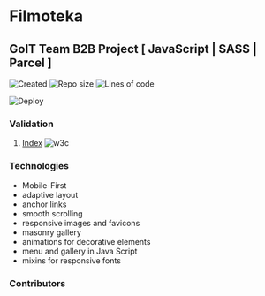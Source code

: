# Filmoteka

## GoIT Team B2B Project [ JavaScript | SASS | Parcel ]

![Created](https://img.shields.io/date/1638451438.svg?style=flat-square&logo=github)
![Repo size](https://img.shields.io/github/repo-size/Searge/filmoteka?style=flat-square)
![Lines of code](https://img.shields.io/tokei/lines/github/Searge/filmoteka?style=flat-square&color=orange)

![Deploy](https://github.com/Searge/filmoteka/workflows/build-and-deploy/badge.svg?branch=main&style=flat-square)

### Validation

1. [Index](https://validator.w3.org/nu/?doc=https%3A%2F%2Fsearge.github.io%2Ffilmoteka%2F)
   ![w3c](https://img.shields.io/w3c-validation/default?targetUrl=https%3A%2F%2Fsearge.github.io%2Ffilmoteka%2F&style=flat-square)

### Technologies

- Mobile-First
- adaptive layout
- anchor links
- smooth scrolling
- responsive images and favicons
- masonry gallery
- animations for decorative elements
- menu and gallery in Java Script
- mixins for responsive fonts

### Contributors

<!-- readme: contributors -start -->
<!-- readme: contributors -end -->
